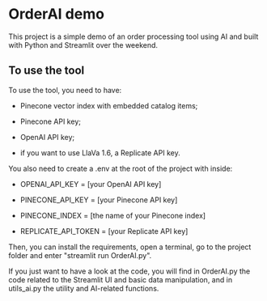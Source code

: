 # OrderAI demo

This project is a simple demo of an order processing tool using AI and built with Python and Streamlit over the weekend.


## To use the tool

To use the tool, you need to have:

- Pinecone vector index with embedded catalog items;

- Pinecone API key;

- OpenAI API key;

- if you want to use LlaVa 1.6, a Replicate API key.


You also need to create a .env at the root of the project with inside:

- OPENAI_API_KEY = [your OpenAI API key]

- PINECONE_API_KEY = [your Pinecone API key]

- PINECONE_INDEX = [the name of your Pinecone index]

- REPLICATE_API_TOKEN = [your Replicate API key]


Then, you can install the requirements, open a terminal, go to the project folder and enter "streamlit run OrderAI.py".

If you just want to have a look at the code, you will find in OrderAI.py the code related to the Streamlit UI and basic data manipulation, and in utils_ai.py the utility and AI-related functions.
